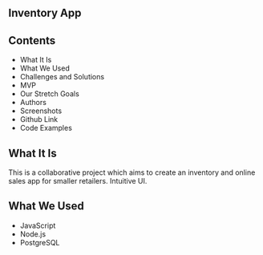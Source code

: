 ## Inventory App
## Contents
* What It Is
* What We Used
* Challenges and Solutions
* MVP
* Our Stretch Goals
* Authors
* Screenshots
* Github Link
* Code Examples
## What It Is
This is a collaborative project which aims to create an inventory and online sales app for smaller retailers. Intuitive UI. 
## What We Used
* JavaScript
* Node.js
* PostgreSQL
